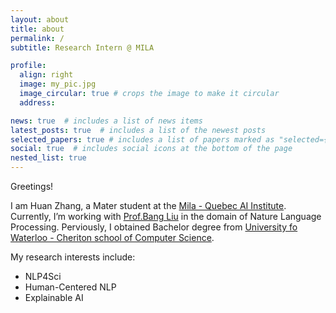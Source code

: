 ```yaml
---
layout: about
title: about
permalink: /
subtitle: Research Intern @ MILA

profile:
  align: right
  image: my_pic.jpg
  image_circular: true # crops the image to make it circular
  address: 

news: true  # includes a list of news items
latest_posts: true  # includes a list of the newest posts
selected_papers: true # includes a list of papers marked as "selected={true}"
social: true  # includes social icons at the bottom of the page
nested_list: true
---
```

Greetings!

I am Huan Zhang, a Mater student at the [Mila - Quebec AI Institute](https://mila.quebec/en). Currently, I’m working with [Prof.Bang Liu](https://mila.quebec/en/person/bang-liu/) in the domain of Nature Language Processing. Perviously, I obtained Bachelor degree from [University fo Waterloo - Cheriton school of Computer Science](https://cs.uwaterloo.ca/). 

My research interests include:
- NLP4Sci
- Human-Centered NLP
- Explainable AI


<!-- Write your biography here. Tell the world about yourself. Link to your favorite [subreddit](http://reddit.com). You can put a picture in, too. The code is already in, just name your picture `prof_pic.jpg` and put it in the `img/` folder. -->

<!-- Put your address / P.O. box / other info right below your picture. You can also disable any of these elements by editing `profile` property of the YAML header of your `_pages/about.md`. Edit `_bibliography/papers.bib` and Jekyll will render your [publications page](/al-folio/publications/) automatically. -->

<!-- Link to your social media connections, too. This theme is set up to use [Font Awesome icons](http://fortawesome.github.io/Font-Awesome/) and [Academicons](https://jpswalsh.github.io/academicons/), like the ones below. Add your Facebook, Twitter, LinkedIn, Google Scholar, or just disable all of them. -->

